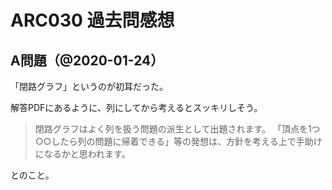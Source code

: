 # ARC030 過去問感想

## A問題（@2020-01-24）

「閉路グラフ」というのが初耳だった。

解答PDFにあるように、列にしてから考えるとスッキリしそう。

> 閉路グラフはよく列を扱う問題の派生として出題されます。
> 「頂点を1つ○○したら列の問題に帰着できる」等の発想は、方針を考える上で手助けになるかと思われます。

とのこと。

